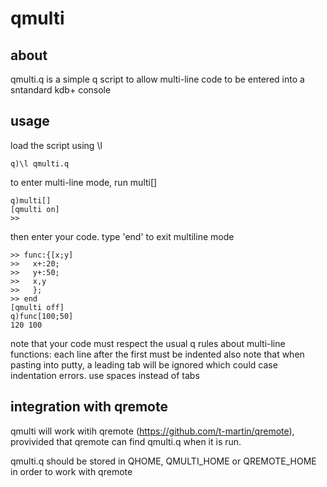 # qmulti
## about
qmulti.q is a simple q script to allow multi-line code to be entered into a sntandard kdb+ console

## usage
load the script using \l

	q)\l qmulti.q

to enter multi-line mode, run multi[]

	q)multi[]
	[qmulti on]
	>> 

then enter your code. type 'end' to exit multiline mode

	>> func:{[x;y]
	>>   x+:20;
	>>   y+:50;
	>>   x,y
	>>   };
	>> end
	[qmulti off]
	q)func[100;50]
	120 100

note that your code must respect the usual q rules about multi-line functions: each line after the first must be indented
also note that when pasting into putty, a leading tab will be ignored which could case indentation errors. use spaces instead of tabs

## integration with qremote
qmulti will work witih qremote (https://github.com/t-martin/qremote), provivided that qremote can find qmulti.q when it is run. 

qmulti.q should be stored in QHOME, QMULTI_HOME or QREMOTE_HOME in order to work with qremote
